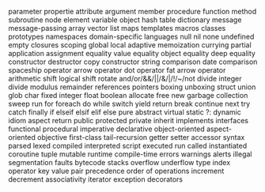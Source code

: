 parameter
propertie
attribute
argument
member
procedure
function
method
subroutine
node
element
variable
object
hash table
dictionary
message
message-passing
array
vector
list
maps
templates
macros
classes
prototypes
namespaces
domain-specific languages
null
nil
none
undefined
empty
closures
scoping
global
local
adaptive
memoization
currying
partial application
assignment
equality
value equality
object equality
deep equality
constructor
destructor
copy constructor
string comparison
date comparison
spaceship operator
arrow operator
dot operator
fat arrow operator
arithmetic shift
logical shift
rotate
and/or/&&/||/&/|/!/~/not
divide
integer divide
modulus
remainder
references
pointers
boxing
unboxing
struct
union
glob
char
fixed
integer
float
boolean
allocate
free
new
garbage collection
sweep
run
for
foreach
do
while
switch
yield
return
break
continue
next
try
catch
finally
if
elseif
elsif
elif
else
pure
abstract
virtual
static
?:
dynamic
idiom
aspect
return
public
protected
private
inherit
implements
interfaces
functional
procedural
imperative
declarative
object-oriented
aspect-oriented
objective
first-class
tail-recursion
getter
setter
accessor
syntax
parsed
lexed
compiled
interpreted
script
executed
run
called
instantiated
coroutine
tuple
mutable
runtime
compile-time
errors
warnings
alerts
illegal
segmentation
faults
bytecode
stacks
overflow
underflow
type
index
operator
key
value
pair
precedence
order of operations
increment
decrement
associativity
iterator
exception
decorators
